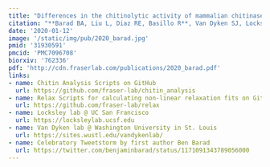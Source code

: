 ```yaml
---
title: "Differences in the chitinolytic activity of mammalian chitinases on soluble and insoluble substrates."
citation: "**Barad BA, Liu L, Diaz RE, Basillo R**, Van Dyken SJ, Locksley RM, **Fraser JS**.  *Protein Science*. 2020."
date: '2020-01-12'
image: '/static/img/pub/2020_barad.jpg'
pmid: '31930591'
pmcid: 'PMC7096708'
biorxiv: '762336'
pdf: 'http://cdn.fraserlab.com/publications/2020_barad.pdf'
links:
- name: Chitin Analysis Scripts on GitHub
  url: https://github.com/fraser-lab/chitin_analysis
- name: Relax Scripts for calculating non-linear relaxation fits on GitHub
  url: https://github.com/fraser-lab/relax
- name: Locksley lab @ UC San Francisco
  url: https://locksleylab.ucsf.edu
- name: Van Dyken lab @ Washington University in St. Louis
  url: https://sites.wustl.edu/vandykenlab/
- name: Celebratory Tweetstorm by first author Ben Barad
  url: https://twitter.com/benjaminbarad/status/1171091343789056000
---
```

